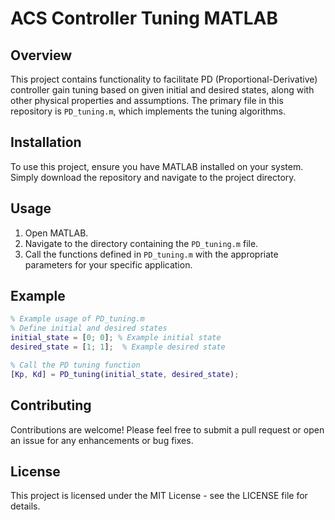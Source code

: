 # ACS Controller Tuning MATLAB

## Overview
This project contains functionality to facilitate PD (Proportional-Derivative) controller gain tuning based on given initial and desired states, along with other physical properties and assumptions. The primary file in this repository is `PD_tuning.m`, which implements the tuning algorithms.

## Installation
To use this project, ensure you have MATLAB installed on your system. Simply download the repository and navigate to the project directory.

## Usage
1. Open MATLAB.
2. Navigate to the directory containing the `PD_tuning.m` file.
3. Call the functions defined in `PD_tuning.m` with the appropriate parameters for your specific application.

## Example
```matlab
% Example usage of PD_tuning.m
% Define initial and desired states
initial_state = [0; 0]; % Example initial state
desired_state = [1; 1];  % Example desired state

% Call the PD tuning function
[Kp, Kd] = PD_tuning(initial_state, desired_state);
```

## Contributing
Contributions are welcome! Please feel free to submit a pull request or open an issue for any enhancements or bug fixes.

## License
This project is licensed under the MIT License - see the LICENSE file for details.